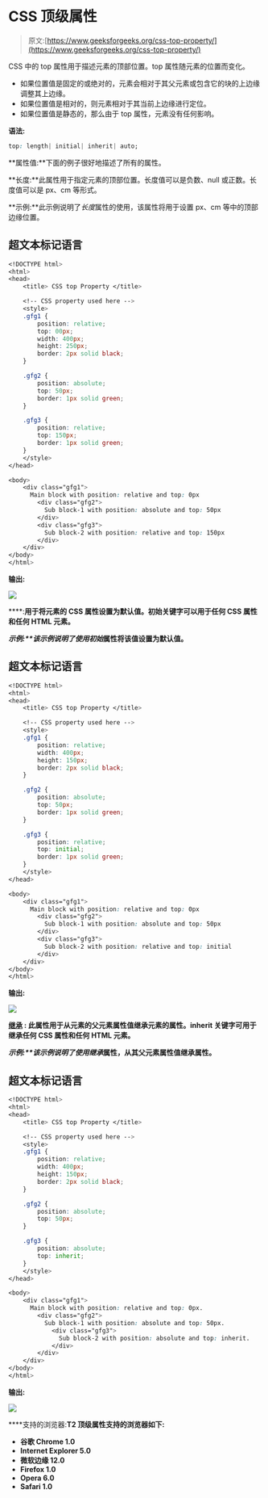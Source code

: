 # CSS 顶级属性

> 原文:[https://www.geeksforgeeks.org/css-top-property/](https://www.geeksforgeeks.org/css-top-property/)

CSS 中的 top 属性用于描述元素的顶部位置。top 属性随元素的位置而变化。

*   如果位置值是固定的或绝对的，元素会相对于其父元素或包含它的块的上边缘调整其上边缘。
*   如果位置值是相对的，则元素相对于其当前上边缘进行定位。
*   如果位置值是静态的，那么由于 top 属性，元素没有任何影响。

**语法:**

```css
top: length| initial| inherit| auto;
```

**属性值:**下面的例子很好地描述了所有的属性。

**长度:**此属性用于指定元素的顶部位置。长度值可以是负数、null 或正数。长度值可以是 px、cm 等形式。

**示例:**此示例说明了*长度*属性的使用，该属性将用于设置 px、cm 等中的顶部边缘位置。

## 超文本标记语言

```css
<!DOCTYPE html>
<html>
<head>
    <title> CSS top Property </title>

    <!-- CSS property used here -->
    <style>
    .gfg1 {
        position: relative;
        top: 00px;
        width: 400px;
        height: 250px;
        border: 2px solid black;
    }

    .gfg2 {
        position: absolute;
        top: 50px;
        border: 1px solid green;
    }

    .gfg3 {
        position: relative;
        top: 150px;
        border: 1px solid green;
    }
    </style>
</head>

<body>
    <div class="gfg1">
      Main block with position: relative and top: 0px
        <div class="gfg2">
          Sub block-1 with position: absolute and top: 50px
        </div>
        <div class="gfg3">
          Sub block-2 with position: relative and top: 150px
        </div>
    </div>
</body>
</html>
```

**输出:**

![](img/890862be99e123508b135d8413dfd4ec.png)

[](https://www.geeksforgeeks.org/css-value-initial/)****:**用于将元素的 CSS 属性设置为默认值。初始关键字可以用于任何 CSS 属性和任何 HTML 元素。**

****示例:**该示例说明了使用*初始*属性将该值设置为默认值。**

## **超文本标记语言**

```css
<!DOCTYPE html>
<html>
<head>
    <title> CSS top Property </title>

    <!-- CSS property used here -->
    <style>
    .gfg1 {
        position: relative;
        width: 400px;
        height: 150px;
        border: 2px solid black;
    }

    .gfg2 {
        position: absolute;
        top: 50px;
        border: 1px solid green;
    }

    .gfg3 {
        position: relative;
        top: initial;
        border: 1px solid green;
    }
    </style>
</head>

<body>
    <div class="gfg1">
      Main block with position: relative and top: 0px
        <div class="gfg2">
          Sub block-1 with position: absolute and top: 50px
        </div>
        <div class="gfg3">
          Sub block-2 with position: relative and top: initial
        </div>
    </div>
</body>
</html>
```

****输出:****

**![](img/9bc502831d5a9519b8732795a1b41f3e.png)**

**[**继承**](https://www.geeksforgeeks.org/css-value-inherit/) **:** 此属性用于从元素的父元素属性值继承元素的属性。inherit 关键字可用于继承任何 CSS 属性和任何 HTML 元素。**

****示例:**该示例说明了使用*继承*属性，从其父元素属性值继承属性。**

## **超文本标记语言**

```css
<!DOCTYPE html>
<html>
<head>
    <title> CSS top Property </title>

    <!-- CSS property used here -->
    <style>
    .gfg1 {
        position: relative;
        width: 400px;
        height: 150px;
        border: 2px solid black;
    }

    .gfg2 {
        position: absolute;
        top: 50px;
    }

    .gfg3 {
        position: absolute;
        top: inherit;
    }
    </style>
</head>

<body>
    <div class="gfg1">
      Main block with position: relative and top: 0px.
        <div class="gfg2">
          Sub block-1 with position: absolute and top: 50px.
            <div class="gfg3">
              Sub block-2 with position: absolute and top: inherit.
            </div>
        </div>
    </div>
</body>
</html>
```

****输出:****

**![](img/64e7298408d56f0e0e7481412b2064b6.png)**

****支持的浏览器:**T2 顶级属性支持的浏览器如下:**

*   **谷歌 Chrome 1.0**
*   **Internet Explorer 5.0**
*   **微软边缘 12.0**
*   **Firefox 1.0**
*   **Opera 6.0**
*   **Safari 1.0**